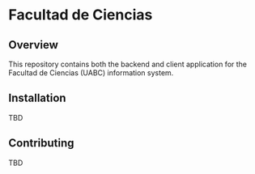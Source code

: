 # Facultad de Ciencias

## Overview
This repository contains both the backend and client application for the Facultad de Ciencias (UABC) information system.

## Installation
TBD

## Contributing
TBD
